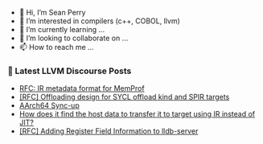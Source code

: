 - 👋 Hi, I’m Sean Perry
- 👀 I’m interested in compilers (c++, COBOL, llvm)
- 🌱 I’m currently learning ...
- 💞️ I’m looking to collaborate on ...
- 📫 How to reach me ...

<!---
s66perry/s66perry is a ✨ special ✨ repository because its `README.md` (this file) appears on your GitHub profile.
You can click the Preview link to take a look at your changes.
--->
### 📕 Latest LLVM Discourse Posts

<!-- DISCOURSE-LLVM:START -->
- [RFC: IR metadata format for MemProf](https://discourse.llvm.org/t/rfc-ir-metadata-format-for-memprof/59165?page=2#post_22)
- [[RFC] Offloading design for SYCL offload kind and SPIR targets](https://discourse.llvm.org/t/rfc-offloading-design-for-sycl-offload-kind-and-spir-targets/74088#post_9)
- [AArch64 Sync-up](https://discourse.llvm.org/t/aarch64-sync-up/74186#post_2)
- [How does it find the host data to transfer it to target using IR instead of JIT?](https://discourse.llvm.org/t/how-does-it-find-the-host-data-to-transfer-it-to-target-using-ir-instead-of-jit/74175#post_5)
- [[RFC] Adding Register Field Information to lldb-server](https://discourse.llvm.org/t/rfc-adding-register-field-information-to-lldb-server/74143#post_6)
<!-- DISCOURSE-LLVM:END -->

